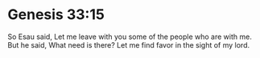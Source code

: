 # Genesis 33:15

So Esau said, Let me leave with you some of the people who are with me. But he said, What need is there? Let me find favor in the sight of my lord.
